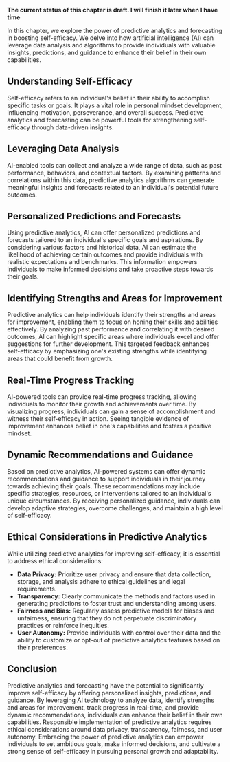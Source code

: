 **The current status of this chapter is draft. I will finish it later when I have time**

In this chapter, we explore the power of predictive analytics and forecasting in boosting self-efficacy. We delve into how artificial intelligence (AI) can leverage data analysis and algorithms to provide individuals with valuable insights, predictions, and guidance to enhance their belief in their own capabilities.

Understanding Self-Efficacy
---------------------------

Self-efficacy refers to an individual's belief in their ability to accomplish specific tasks or goals. It plays a vital role in personal mindset development, influencing motivation, perseverance, and overall success. Predictive analytics and forecasting can be powerful tools for strengthening self-efficacy through data-driven insights.

Leveraging Data Analysis
------------------------

AI-enabled tools can collect and analyze a wide range of data, such as past performance, behaviors, and contextual factors. By examining patterns and correlations within this data, predictive analytics algorithms can generate meaningful insights and forecasts related to an individual's potential future outcomes.

Personalized Predictions and Forecasts
--------------------------------------

Using predictive analytics, AI can offer personalized predictions and forecasts tailored to an individual's specific goals and aspirations. By considering various factors and historical data, AI can estimate the likelihood of achieving certain outcomes and provide individuals with realistic expectations and benchmarks. This information empowers individuals to make informed decisions and take proactive steps towards their goals.

Identifying Strengths and Areas for Improvement
-----------------------------------------------

Predictive analytics can help individuals identify their strengths and areas for improvement, enabling them to focus on honing their skills and abilities effectively. By analyzing past performance and correlating it with desired outcomes, AI can highlight specific areas where individuals excel and offer suggestions for further development. This targeted feedback enhances self-efficacy by emphasizing one's existing strengths while identifying areas that could benefit from growth.

Real-Time Progress Tracking
---------------------------

AI-powered tools can provide real-time progress tracking, allowing individuals to monitor their growth and achievements over time. By visualizing progress, individuals can gain a sense of accomplishment and witness their self-efficacy in action. Seeing tangible evidence of improvement enhances belief in one's capabilities and fosters a positive mindset.

Dynamic Recommendations and Guidance
------------------------------------

Based on predictive analytics, AI-powered systems can offer dynamic recommendations and guidance to support individuals in their journey towards achieving their goals. These recommendations may include specific strategies, resources, or interventions tailored to an individual's unique circumstances. By receiving personalized guidance, individuals can develop adaptive strategies, overcome challenges, and maintain a high level of self-efficacy.

Ethical Considerations in Predictive Analytics
----------------------------------------------

While utilizing predictive analytics for improving self-efficacy, it is essential to address ethical considerations:

* **Data Privacy:** Prioritize user privacy and ensure that data collection, storage, and analysis adhere to ethical guidelines and legal requirements.
* **Transparency:** Clearly communicate the methods and factors used in generating predictions to foster trust and understanding among users.
* **Fairness and Bias:** Regularly assess predictive models for biases and unfairness, ensuring that they do not perpetuate discriminatory practices or reinforce inequities.
* **User Autonomy:** Provide individuals with control over their data and the ability to customize or opt-out of predictive analytics features based on their preferences.

Conclusion
----------

Predictive analytics and forecasting have the potential to significantly improve self-efficacy by offering personalized insights, predictions, and guidance. By leveraging AI technology to analyze data, identify strengths and areas for improvement, track progress in real-time, and provide dynamic recommendations, individuals can enhance their belief in their own capabilities. Responsible implementation of predictive analytics requires ethical considerations around data privacy, transparency, fairness, and user autonomy. Embracing the power of predictive analytics can empower individuals to set ambitious goals, make informed decisions, and cultivate a strong sense of self-efficacy in pursuing personal growth and adaptability.
